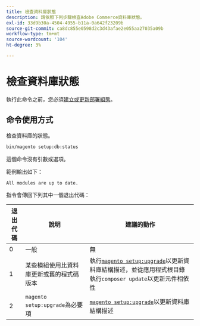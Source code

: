```yaml
---
title: 檢查資料庫狀態
description: 請依照下列步驟檢查Adobe Commerce資料庫狀態。
exl-id: 33d9b30a-4504-4955-b11a-0a642f23209b
source-git-commit: ca8dc855e0598d2c3d43afae2e055aa27035a09b
workflow-type: tm+mt
source-wordcount: '104'
ht-degree: 3%

---
```


# 檢查資料庫狀態

執行此命令之前，您必須[建立或更新部署組態](deployment.md)。

## 命令使用方式

檢查資料庫的狀態。

```bash
bin/magento setup:db:status
```

這個命令沒有引數或選項。

範例輸出如下：

```
All modules are up to date.
```

指令會傳回下列其中一個退出代碼：

| 退出代碼 | 說明 | 建議的動作 |
|--------------|--------------|---------------|
| 0 | 一般 | 無 |
| 1 | 某些模組使用比資料庫更新或舊的程式碼版本 | 執行[`magento setup:upgrade`](database-upgrade.md)以更新資料庫結構描述，並從應用程式根目錄執行`composer update`以更新元件相依性 |
| 2 | `magento setup:upgrade`為必要項 | [`magento setup:upgrade`](database-upgrade.md)以更新資料庫結構描述 |
